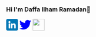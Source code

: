 ### Hi I'm Daffa Ilham Ramadan👋

[<img height="32" width="32" src="./linkedin.png" />](https://www.linkedin.com/in/daffa-ilham-ramadan-3743981b0/)
[<img height="32" width="32" src="./twitter.svg" />](https://twitter.com/DaffaIlhamR1)
[<img height="32" width="32" src="./hackkerrank.png" />](https://www.hackerrank.com/daffailhamr)
